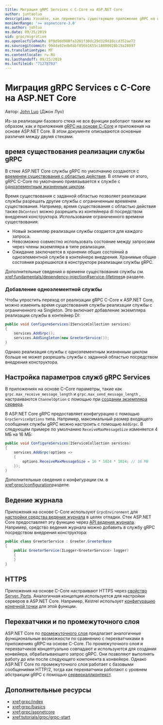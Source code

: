 ```yaml
---
title: Миграция gRPC Services с C-Core на ASP.NET Core
author: juntaoluo
description: Узнайте, как переместить существующее приложение gRPC на основе C-Core для выполнения на вершине стека ASP.NET Core.
monikerRange: '>= aspnetcore-3.0'
ms.author: johluo
ms.date: 09/25/2019
uid: grpc/migration
ms.openlocfilehash: 8f0d9dd980fa3281f30dc29d329d10ccd352ae72
ms.sourcegitcommit: 994da92edb0abf856b1655c18880028b15a28897
ms.translationtype: MT
ms.contentlocale: ru-RU
ms.lasthandoff: 09/25/2019
ms.locfileid: "71278703"
---
```

# <a name="migrating-grpc-services-from-c-core-to-aspnet-core"></a>Миграция gRPC Services с C-Core на ASP.NET Core

Автор: [John Luo](https://github.com/juntaoluo) (Джон Луо)

Из-за реализации базового стека не все функции работают таким же образом, как и приложения [gRPC на основе C-Core](https://grpc.io/blog/grpc-stacks) и приложения на основе ASP.NET Core. В этом документе описываются основные различия между двумя стеками.

## <a name="grpc-service-implementation-lifetime"></a>время существования реализации службы gRPC

В стеке ASP.NET Core службы gRPC по умолчанию создаются с [временем существования с областью действия](xref:fundamentals/dependency-injection#service-lifetimes). В отличие от этого, gRPC C-Core по умолчанию привязывается к службе с [одноэлементным жизненным циклом](xref:fundamentals/dependency-injection#service-lifetimes).

Время существования с заданной областью позволяет реализации службы разрешать другие службы с ограниченным временем существования. Например, время существования с областью действия также `DbContext` можно разрешить из контейнера di посредством внедрения конструктора. Использование ограниченного времени существования:

* Новый экземпляр реализации службы создается для каждого запроса.
* Невозможно совместно использовать состояние между запросами через члены экземпляра в типе реализации.
* Ожидание заключается в хранении общих состояний в одноэлементной службе в контейнере внедрения. Хранимые общие состояния разрешаются в конструкторе реализации службы gRPC.

Дополнительные сведения о времени существования службы см. <xref:fundamentals/dependency-injection#service-lifetimes>в разделе.

### <a name="add-a-singleton-service"></a>Добавление одноэлементной службы

Чтобы упростить переход от реализации gRPC C-Core к ASP.NET Core, можно изменить время существования службы реализации службы с ограниченного на Singleton. Это включает добавление экземпляра реализации службы в контейнер DI:

```csharp
public void ConfigureServices(IServiceCollection services)
{
    services.AddGrpc();
    services.AddSingleton(new GreeterService());
}
```

Однако реализация службы с одноэлементным жизненным циклом больше не может разрешать службы с заданной областью посредством внедрения конструктора.

## <a name="configure-grpc-services-options"></a>Настройка параметров служб gRPC Services

В приложениях на основе C-Core параметры, такие как `grpc.max_receive_message_length` и `grpc.max_send_message_length` , настраиваются `ChannelOption` с помощью при [создании экземпляра сервера](https://grpc.io/grpc/csharp/api/Grpc.Core.Server.html#Grpc_Core_Server__ctor_System_Collections_Generic_IEnumerable_Grpc_Core_ChannelOption__).

В ASP.NET Core gRPC предоставляет конфигурацию с помощью `GrpcServiceOptions` типа. Например, максимальный размер входящего сообщения службы gRPC можно настроить с помощью `AddGrpc`. В следующем примере по умолчанию `ReceiveMaxMessageSize` изменяется 4 МБ на 16 МБ:

```csharp
public void ConfigureServices(IServiceCollection services)
{
    services.AddGrpc(options =>
    {
        options.ReceiveMaxMessageSize = 16 * 1024 * 1024; // 16 MB
    });
}
```

Дополнительные сведения о конфигурации см. в <xref:grpc/configuration>разделе.

## <a name="logging"></a>Ведение журнала

Приложения на основе C-Core используют `GrpcEnvironment` для [настройки средства ведения журнала](https://grpc.io/grpc/csharp/api/Grpc.Core.GrpcEnvironment.html?q=size#Grpc_Core_GrpcEnvironment_SetLogger_Grpc_Core_Logging_ILogger_) в целях отладки. Стек ASP.NET Core предоставляет эту функцию через [API ведения журнала](xref:fundamentals/logging/index). Например, средство ведения журнала можно добавить в службу gRPC посредством внедрения конструктора:

```csharp
public class GreeterService : Greeter.GreeterBase
{
    public GreeterService(ILogger<GreeterService> logger)
    {
    }
}
```

## <a name="https"></a>HTTPS

Приложения на основе C-Core настраивают HTTPS через [свойство Server. Ports](https://grpc.io/grpc/csharp/api/Grpc.Core.Server.html#Grpc_Core_Server_Ports). Аналогичная концепция используется для настройки серверов в ASP.NET Core. Например, Kestrel использует [конфигурацию конечной точки](xref:fundamentals/servers/kestrel#endpoint-configuration) для этой функции.

## <a name="interceptors-and-middleware"></a>Перехватчики и по промежуточного слоя

ASP.NET Core по [промежуточного слоя](xref:fundamentals/middleware/index) предлагает аналогичные функциональные возможности по сравнению с перехватчиками в приложениях gRPC на основе C-Core. По промежуточного слоя и перехватчиков концептуально совпадают и используются для создания конвейера, обрабатывающего запрос gRPC. Они позволяют выполнять работу до или после следующего компонента в конвейере. Однако ASP.NET Core по промежуточного слоя работает с базовыми сообщениями HTTP/2, тогда как перехватчики работают с уровнем абстракции gRPC с помощью [серверкаллконтекст](https://grpc.io/grpc/csharp/api/Grpc.Core.ServerCallContext.html).

## <a name="additional-resources"></a>Дополнительные ресурсы

* <xref:grpc/index>
* <xref:grpc/basics>
* <xref:grpc/aspnetcore>
* <xref:tutorials/grpc/grpc-start>

